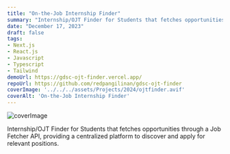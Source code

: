 ```yaml
---
title: "On-the-Job Internship Finder"
summary: "Internship/OJT Finder for Students that fetches opportunities through a Job Fetcher API, providing a centralized platform to discover and apply for relevant positions.."
date: "December 17, 2023"
draft: false
tags:
- Next.js
- React.js
- Javascript
- Typescript
- Tailwind
demoUrl: https://gdsc-ojt-finder.vercel.app/
repoUrl: https://github.com/redpangilinan/gdsc-ojt-finder
coverImage: '../../../assets/Projects/2024/ojtfinder.avif'
coverAlt: 'On-the-Job Internship Finder'
---
```


![coverImage](../../../assets/Projects/2024/ojtfinder.avif)

Internship/OJT Finder for Students that fetches opportunities through a Job Fetcher API, providing a centralized platform to discover and apply for relevant positions.